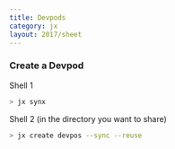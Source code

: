 ```yaml
---
title: Devpods
category: jx
layout: 2017/sheet
---
```


### Create a Devpod

Shell 1

```bash
> jx synx
```

Shell 2 (in the directory  you want to share)

```bash
> jx create devpos --sync --reuse
```
